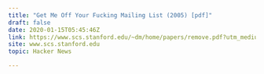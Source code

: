 ```yaml
---
title: "Get Me Off Your Fucking Mailing List (2005) [pdf]"
draft: false
date: 2020-01-15T05:45:46Z
link: https://www.scs.stanford.edu/~dm/home/papers/remove.pdf?utm_medium=RSS&utm_source=hune
site: www.scs.stanford.edu
topic: Hacker News  

---
```

